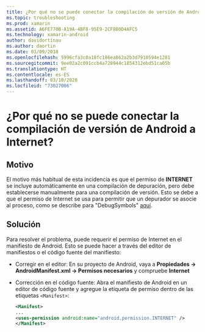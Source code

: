 ```yaml
---
title: ¿Por qué no se puede conectar la compilación de versión de Android a Internet?
ms.topic: troubleshooting
ms.prod: xamarin
ms.assetid: A6FE770B-A19A-4BF8-95E9-2CF880D4AFC5
ms.technology: xamarin-android
author: davidortinau
ms.author: daortin
ms.date: 03/09/2018
ms.openlocfilehash: 5996cfa3c0a18fc186ea862a2b3d7910594e1281
ms.sourcegitcommit: 9ee02a2c091ccb4a728944c1854312ebd51ca05b
ms.translationtype: HT
ms.contentlocale: es-ES
ms.lasthandoff: 03/10/2020
ms.locfileid: "73027006"
---
```

# <a name="why-cant-my-android-release-build-connect-to-the-internet"></a>¿Por qué no se puede conectar la compilación de versión de Android a Internet?

## <a name="cause"></a>Motivo

El motivo más habitual de esta incidencia es que el permiso de **INTERNET** se incluye automáticamente en una compilación de depuración, pero debe establecerse manualmente para una compilación de versión. Esto se debe a que el permiso de Internet se usa para permitir que un depurador se asocie al proceso, como se describe para "DebugSymbols" [aquí](~/android/deploy-test/building-apps/build-process.md).

## <a name="fix"></a>Solución

Para resolver el problema, puede requerir el permiso de Internet en el manifiesto de Android. Esto se puede hacer a través del editor de manifiestos o el código fuente del manifiesto:

- Corregir en el editor: En su proyecto de Android, vaya a **Propiedades -> AndroidManifest.xml -> Permisos necesarios** y compruebe **Internet**

- Corrección en el código fuente: Abra el manifiesto de Android en un editor de código fuente y agregue la etiqueta de permiso dentro de las etiquetas `<Manifest>`:

    ```xml
    <Manifest>
    ...
    <uses-permission android:name="android.permission.INTERNET" />
    </Manifest>
    ```
